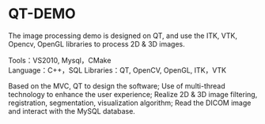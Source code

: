 # QT-DEMO
The image processing demo is designed on QT, and use the ITK, VTK, Opencv, OpenGL libraries to process 2D &amp; 3D images.

Tools：VS2010, Mysql，CMake  
Language：C++，SQL 
Libraries：QT, OpenCV, OpenGL, ITK，VTK

Based on the MVC, QT to design the software; 
Use of multi-thread technology to enhance the user experience; 
Realize 2D & 3D image filtering, registration, segmentation, visualization algorithm; 
Read the DICOM image and interact with the MySQL database.
